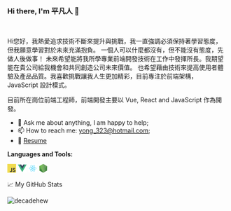 ### Hi there, I'm 平凡人 👋

<br />

Hi您好，我熱愛追求技術不斷來提升與挑戰，我一直強調必須保持著學習態度， 但我願意學習對於未來充滿抱負。 一個人可以什麼都沒有，但不能沒有態度，先做人後做事！ 未來希望能將我所學專業前端開發技術在工作中發揮所長。我期望能在貴公司給我機會和共同創造公司未來價值。 也希望藉由技術來提高使用者體驗及產品品質。我喜歡挑戰讓我人生更加精彩，目前專注於前端架構，JavaScript 設計模式。

目前所在崗位前端工程師，前端開發主要以 Vue, React and JavaScript 作為開發。
  
- 💬 Ask me about anything, I am happy to help;
- 📫 How to reach me: [yong_323@hotmail.com](mailto:yong_323@hotmail.com);
- 📝 [Resume]()

**Languages and Tools:**  

<code><img height="20" src="https://raw.githubusercontent.com/github/explore/80688e429a7d4ef2fca1e82350fe8e3517d3494d/topics/javascript/javascript.png"></code>
<code><img height="20" src="https://raw.githubusercontent.com/github/explore/80688e429a7d4ef2fca1e82350fe8e3517d3494d/topics/vue/vue.png"></code>
<code><img height="20" src="https://raw.githubusercontent.com/github/explore/80688e429a7d4ef2fca1e82350fe8e3517d3494d/topics/react/react.png"></code>
<code><img height="20" src="https://raw.githubusercontent.com/github/explore/80688e429a7d4ef2fca1e82350fe8e3517d3494d/topics/nodejs/nodejs.png"></code>


📈 My GitHub Stats

<p align="left"> <img src="https://github-readme-stats.vercel.app/api?username=decadehew&show_icons=true&theme=gotham" alt="decadehew" />

